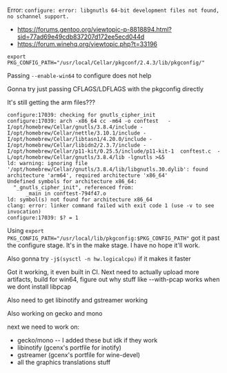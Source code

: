 Error: `configure: error: libgnutls 64-bit development files not found,  no schannel support.`

- https://forums.gentoo.org/viewtopic-p-8818894.html?sid=77ad69e49cdb837207d172ee5ecd044d
- https://forum.winehq.org/viewtopic.php?t=33196

`export PKG_CONFIG_PATH="/usr/local/Cellar/pkgconf/2.4.3/lib/pkgconfig/"`

Passing `--enable-win64` to configure does not help

Gonna try just passing CFLAGS/LDFLAGS with the pkgconfig directly

It's still getting the arm files???
```
configure:17039: checking for gnutls_cipher_init
configure:17039: arch -x86_64 cc -m64 -o conftest   -I/opt/homebrew/Cellar/gnutls/3.8.4/include -I/opt/homebrew/Cellar/nettle/3.10.1/include -I/opt/homebrew/Cellar/libtasn1/4.20.0/include -I/opt/homebrew/Cellar/libidn2/2.3.7/include -I/opt/homebrew/Cellar/p11-kit/0.25.5/include/p11-kit-1  conftest.c  -L/opt/homebrew/Cellar/gnutls/3.8.4/lib -lgnutls >&5
ld: warning: ignoring file '/opt/homebrew/Cellar/gnutls/3.8.4/lib/libgnutls.30.dylib': found architecture 'arm64', required architecture 'x86_64'
Undefined symbols for architecture x86_64:
  "_gnutls_cipher_init", referenced from:
      _main in conftest-794f47.o
ld: symbol(s) not found for architecture x86_64
clang: error: linker command failed with exit code 1 (use -v to see invocation)
configure:17039: $? = 1
```

Using `export PKG_CONFIG_PATH="/usr/local/lib/pkgconfig:$PKG_CONFIG_PATH"` got it past the configure stage. It's in the make stage.
I have no hope it'll work.

Also gonna try `-j$(sysctl -n hw.logicalcpu)` if it makes it faster

Got it working, it even built in CI.
Next need to actually upload more artifacts, build for win64, figure out why stuff like --with-pcap works when we dont install libpcap

Also need to get libinotify and gstreamer working

Also working on gecko and mono


next we need to work on:
- gecko/mono -- I added these but idk if they work
- libinotify (gcenx's portfile for inotify)
- gstreamer (gcenx's portfile for wine-devel)
- all the graphics translations stuff
